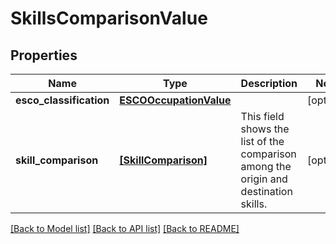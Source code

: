 # SkillsComparisonValue


## Properties
Name | Type | Description | Notes
------------ | ------------- | ------------- | -------------
**esco_classification** | [**ESCOOccupationValue**](ESCOOccupationValue.md) |  | [optional] 
**skill_comparison** | [**[SkillComparison]**](SkillComparison.md) | This field shows the list of the comparison among the origin and destination skills. | [optional] 

[[Back to Model list]](../README.md#documentation-for-models) [[Back to API list]](../README.md#documentation-for-api-endpoints) [[Back to README]](../README.md)


